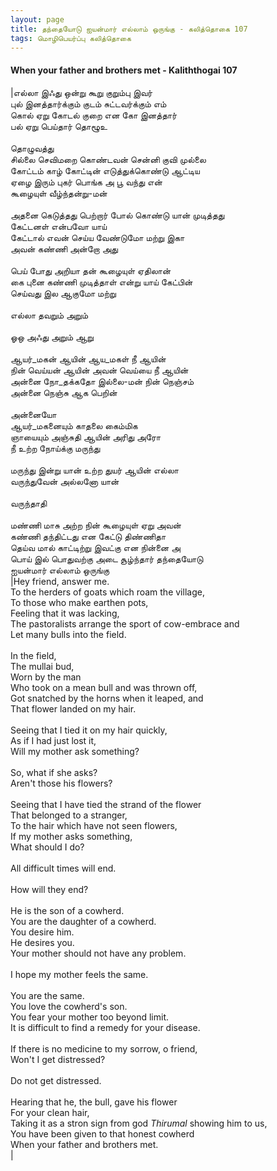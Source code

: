 ```yaml
---
layout: page
title: தந்தையோடு ஐயன்மார் எல்லாம் ஒருங்கு - கலித்தொகை 107
tags: மொழிபெயர்ப்பு கலித்தொகை
---
```


<!-- <a name="தந்தையோடு_ஐயன்மார்_எல்லாம்_ஒருங்கு"></a>

## ஏப்ரல் 15, 2021
### தந்தையோடு ஐயன்மார் எல்லாம் ஒருங்கு - கலித்தொகை 107 -->
#### When your father and brothers met - Kaliththogai 107

|எல்லா இஃது ஒன்று கூறு குறும்பு இவர்<br>புல் இனத்தார்க்கும் குடம் சுட்டவர்க்கும் எம்<br>கொல் ஏறு கோடல் குறை என கோ இனத்தார்<br>பல் ஏறு பெய்தார் தொழூஉ<br><br>தொழுவத்து<br>சில்லை செவிமறை கொண்டவன் சென்னி குவி முல்லை<br>கோட்டம் காழ் கோட்டின் எடுத்துக்கொண்டு ஆட்டிய<br>ஏழை இரும் புகர் பொங்க அ பூ வந்து என்<br>கூழையுள் வீழ்ந்தன்று-மன்<br><br>அதனை கெடுத்தது பெற்றார் போல் கொண்டு யான் முடித்தது<br>கேட்டனள் என்பவோ யாய்<br>கேட்டால் எவன் செய்ய வேண்டுமோ மற்று இகா<br>அவன் கண்ணி அன்றோ அது<br><br>பெய் போது அறியா தன் கூழையுள் ஏதிலான்<br>கை புனை கண்ணி முடித்தாள் என்று யாய் கேட்பின்<br>செய்வது இல ஆகுமோ மற்று<br><br>எல்லா தவறும் அறும்<br><br>ஓஒ அஃது அறும் ஆறு<br><br>ஆயர்_மகன் ஆயின் ஆய_மகள் நீ ஆயின்<br>நின் வெய்யன் ஆயின் அவன் வெய்யை நீ ஆயின்<br>அன்னை நோ_தக்கதோ இல்லை-மன் நின் நெஞ்சம்<br>அன்னை நெஞ்சு ஆக பெறின்<br><br>அன்னையோ<br>ஆயர்_மகனையும் காதலை கைம்மிக<br>ஞாயையும் அஞ்சுதி ஆயின் அரிது அரோ<br>நீ உற்ற நோய்க்கு மருந்து<br><br>மருந்து இன்று யான் உற்ற துயர் ஆயின் எல்லா<br>வருந்துவேன் அல்லனோ யான்<br><br>வருந்தாதி<br><br>மண்ணி மாசு அற்ற நின் கூழையுள் ஏறு அவன்<br>கண்ணி தந்திட்டது என கேட்டு திண்ணிதா<br>தெய்வ மால் காட்டிற்று இவட்கு என நின்னை அ<br>பொய் இல் பொதுவற்கு அடை சூழ்ந்தார் தந்தையோடு<br>ஐயன்மார் எல்லாம் ஒருங்கு<br>|Hey friend, answer me.<br>To the herders of goats which roam the village,<br>To those who make earthen pots, <br>Feeling that it was lacking, <br>The pastoralists arrange the sport of cow-embrace and<br>Let many bulls into the field.<br><br>In the field,<br>The mullai bud,<br>Worn by the man<br>Who took on a mean bull and was thrown off, <br>Got snatched by the horns when it leaped, and<br>That flower landed on my hair.<br><br>Seeing that I tied it on my hair quickly,<br>As if I had just lost it,<br>Will my mother ask something?<br><br>So, what if she asks? <br>Aren't those his flowers?<br><br>Seeing that I have tied the strand of the flower <br>That belonged to a stranger,<br>To the hair which have not seen flowers, <br>If my mother asks something, <br>What should I do?<br><br>All difficult times will end.<br><br>How will they end?<br><br>He is the son of a cowherd.<br>You are the daughter of a cowherd.<br>You desire him.<br>He desires you.<br>Your mother should not have any problem.<br><br>I hope my mother feels the same.<br><br>You are the same.<br>You love the cowherd's son.<br>You fear your mother too beyond limit.<br>It is difficult to find a remedy for your disease.<br><br>If there is no medicine to my sorrow, o friend,<br>Won't I get distressed?<br><br>Do not get distressed.<br><br>Hearing that he, the bull, gave his flower <br>For your clean hair,<br>Taking it as a stron sign from god <i>Thirumal</i> showing him to us,<br>You have been given to that honest cowherd<br>When your father and brothers met.<br>|
